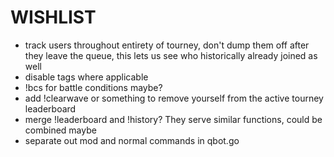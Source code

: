 # WISHLIST

- track users throughout entirety of tourney, don't dump them off after they leave the queue, this lets us see who historically already joined as well
- disable tags where applicable
- !bcs for battle conditions maybe?
- add !clearwave or something to remove yourself from the active tourney leaderboard
- merge !leaderboard and !history? They serve similar functions, could be combined maybe
- separate out mod and normal commands in qbot.go